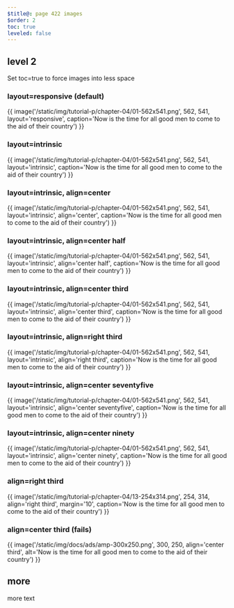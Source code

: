 ```yaml
---
$title@: page 422 images
$order: 2
toc: true
leveled: false
---
```


## level 2
Set toc=true to force images into less space

### layout=responsive (default)

{{ image('/static/img/tutorial-p/chapter-04/01-562x541.png', 562, 541, layout='responsive', caption='Now is the time for all good men to come to the aid of their country') }}

### layout=intrinsic

{{ image('/static/img/tutorial-p/chapter-04/01-562x541.png', 562, 541, layout='intrinsic', caption='Now is the time for all good men to come to the aid of their country') }}

### layout=intrinsic, align=center

{{ image('/static/img/tutorial-p/chapter-04/01-562x541.png', 562, 541, layout='intrinsic', align='center', caption='Now is the time for all good men to come to the aid of their country') }}

### layout=intrinsic, align=center half

{{ image('/static/img/tutorial-p/chapter-04/01-562x541.png', 562, 541, layout='intrinsic', align='center half', caption='Now is the time for all good men to come to the aid of their country') }}

### layout=intrinsic, align=center third

{{ image('/static/img/tutorial-p/chapter-04/01-562x541.png', 562, 541, layout='intrinsic', align='center third', caption='Now is the time for all good men to come to the aid of their country') }}

### layout=intrinsic, align=right third

{{ image('/static/img/tutorial-p/chapter-04/01-562x541.png', 562, 541, layout='intrinsic', align='right third', caption='Now is the time for all good men to come to the aid of their country') }}

### layout=intrinsic, align=center seventyfive

{{ image('/static/img/tutorial-p/chapter-04/01-562x541.png', 562, 541, layout='intrinsic', align='center seventyfive', caption='Now is the time for all good men to come to the aid of their country') }}

### layout=intrinsic, align=center ninety

{{ image('/static/img/tutorial-p/chapter-04/01-562x541.png', 562, 541, layout='intrinsic', align='center ninety', caption='Now is the time for all good men to come to the aid of their country') }}

### align=right third

{{ image('/static/img/tutorial-p/chapter-04/13-254x314.png', 254, 314, align='right third', margin='10', caption='Now is the time for all good men to come to the aid of their country') }}

### align=center third (fails)

{{ image('/static/img/docs/ads/amp-300x250.png', 300, 250, align='center third', alt='Now is the time for all good men to come to the aid of their country') }}


## more

more text
